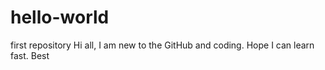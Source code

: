 # hello-world
first repository
Hi all, 
I am new to the GitHub and coding. Hope I can learn fast.
Best
